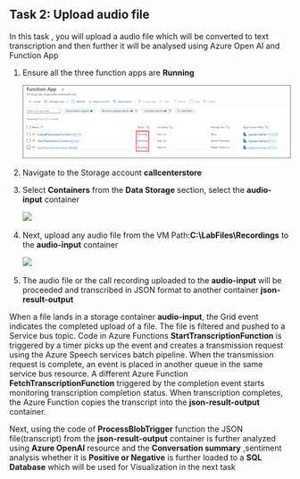 ## Task 2: Upload audio file 

In this task , you will upload a audio file which will be converted to text transcription and then further it will be analysed using Azure Open AI and Function App

1. Ensure all the three function apps are **Running**

   ![](images/s8.png)

2. Navigate to the Storage account **callcenterstore<inject key="DeploymentID"></inject>**

3. Select **Containers** from the **Data Storage** section, select the **audio-input** container

   ![](images/25.png)

4. Next, upload any audio file from the VM Path:**C:\LabFiles\Recordings** to the **audio-input** container

    ![](images/26.png)

5. The audio file or the call recording uploaded to the **audio-input** will be proceeded and transcribed in JSON format to another container **json-result-output**

When a file lands in a storage container **audio-input**, the Grid event indicates the completed upload of a file. The file is filtered and pushed to a Service bus topic. Code in Azure Functions **StartTranscriptionFunction** is triggered by a timer picks up the event and creates a transmission request using the Azure Speech services batch pipeline. When the transmission request is complete, an event is placed in another queue in the same service bus resource. A different Azure Function **FetchTranscriptionFunction** triggered by the completion event starts monitoring transcription completion status. When transcription completes, the Azure Function copies the transcript into the **json-result-output** container.

Next, using the code of **ProcessBlobTrigger** function the JSON file(transcript) from the **json-result-output** container is further analyzed using **Azure OpenAI** resource and the **Conversation summary** ,sentiment analysis whether it is **Positive or Negative** is further loaded to a **SQL Database** which will be used for Visualization in the next task

